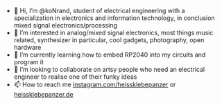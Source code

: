 - 👋 Hi, I’m @koNrand, student of electrical engineering with a specialization in electronics and information technology, in conclusion mixed signal electronics/processing
- 👀 I’m interested in analog/mixed signal electronics, most things music related, synthesizer in particular, cool gadgets, photography, open hardware
- 🌱 I’m currently learning how to embed RP2040 into my circuits and program it
- 💞️ I’m looking to collaborate on artsy people who need an electrical engineer to realise one of their funky ideas
- 📫 How to reach me [instagram.com/heissklebepanzer](https://instagram.com/heissklebepanzer) or [heissklebepanzer.de](https://heissklebepanzer.de)

<!---
koNrand/koNrand is a ✨ special ✨ repository because its `README.md` (this file) appears on your GitHub profile.
You can click the Preview link to take a look at your changes.
--->
